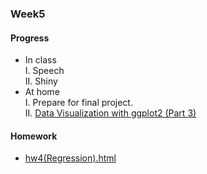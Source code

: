 ### Week5
#### Progress
* In class<br />
I. Speech     
II. Shiny      
* At home   
I. Prepare for final project.     
II. [Data Visualization with ggplot2 (Part 3)](https://bourbon0212.github.io/NTU-CS-X/Week4/Data_Visualization_with_ggplot2__Part_3_.html)     
 
#### Homework
* [hw4(Regression).html](https://bourbon0212.github.io/NTU-CS-X/Week4/Happiness___Open_Data__II_.html)
